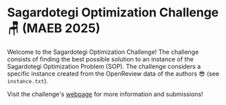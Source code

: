 # Sagardotegi Optimization Challenge 🪑 (MAEB 2025)

Welcome to the Sagardotegi Optimization Challenge! The challenge consists of finding the best possible solution to an instance of the Sagardotegi Optimization Problem (SOP). The challenge considers a specific instance created from the OpenReview data of the authors 😎 (see `instance.txt`).

Visit the challenge's [webpage](https://maeb-challenge.streamlit.app/) for more information and submissions!
